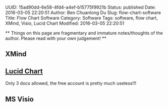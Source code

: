 UUID: 15ad90dd-6e58-4fd4-a4ef-b15775f9921b
Status: published
Date: 2016-03-05 22:20:51
Author: Ben Chuanlong Du
Slug: flow-chart-software
Title: Flow Chart Software
Category: Software
Tags: software, flow chart, XMind, Visio, Lucid Chart
Modified: 2016-03-05 22:20:51

**
Things on this page are
fragmentary and immature notes/thoughts of the author.
Please read with your own judgement!
**

## XMind

## [Lucid Chart](https://www.lucidchart.com/)

Only 3 docs allowed, the free account is pretty much useless!!!

## MS Visio
